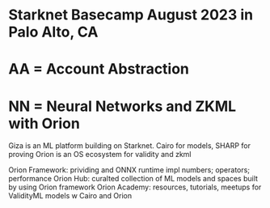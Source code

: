# Starknet Basecamp August 2023 in Palo Alto, CA
 
# AA = Account Abstraction

# NN = Neural Networks and ZKML with Orion
Giza is an ML platform building on Starknet. Cairo for models, SHARP for proving
Orion is an OS ecosystem for validity and zkml

Orion Framework: prividing and ONNX runtime impl
    numbers; operators; performance
Orion Hub: curalted collection of ML models and spaces built by using Orion framework
Orion Academy: resources, tutorials, meetups for ValidityML models w Cairo and Orion
